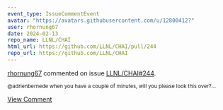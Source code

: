 ```yaml
---
event_type: IssueCommentEvent
avatar: "https://avatars.githubusercontent.com/u/12800412?"
user: rhornung67
date: 2024-02-13
repo_name: LLNL/CHAI
html_url: https://github.com/LLNL/CHAI/pull/244
repo_url: https://github.com/LLNL/CHAI
---
```


<a href='https://github.com/rhornung67' target='_blank'>rhornung67</a> commented on issue <a href='https://github.com/LLNL/CHAI/pull/244' target='_blank'>LLNL/CHAI#244</a>.

<small>@adrienbernede when you have a couple of minutes, will you please look this over?...</small>

<a href='https://github.com/LLNL/CHAI/pull/244' target='_blank'>View Comment</a>